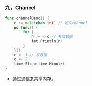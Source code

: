 ### 九，Channel

```go
func channelDemo() {
	c := make(chan int) // 定义channel
	go func() {
		for {
			n := <-c // 接收数据
			fmt.Println(n)
		}
	}()
	c <- 1 // 发数据
	c <- 2
	time.Sleep(time.Minute)
}
```

- 通过通信来共享内存。